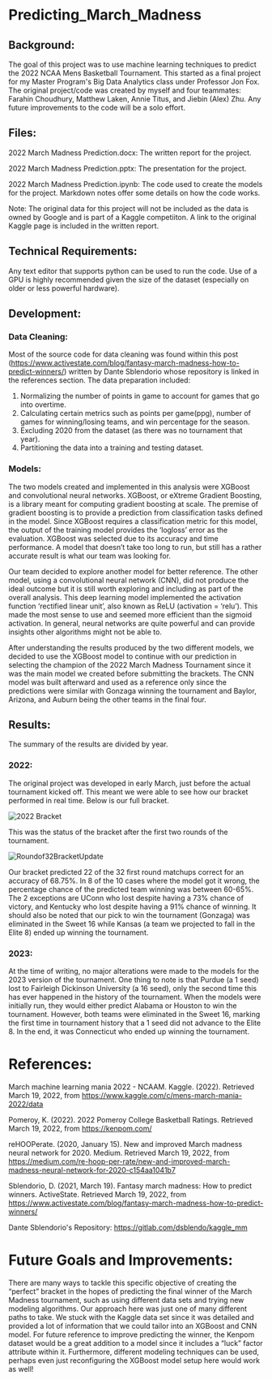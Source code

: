 # Predicting_March_Madness

## Background: 

The goal of this project was to use machine learning techniques to predict the 2022 NCAA Mens Basketball Tournament. This started as a final project for my Master Program's Big Data Analytics class under Professor Jon Fox. The original project/code was created by myself and four teammates: Farahin Choudhury, Matthew Laken, Annie Titus, and Jiebin (Alex) Zhu. Any future improvements to the code will be a solo effort. 

## Files:

2022 March Madness Prediction.docx: The written report for the project.

2022 March Madness Prediction.pptx: The presentation for the project.

2022 March Madness Prediction.ipynb: The code used to create the models for the project. Markdown notes offer some details on how the code works.

Note: The original data for this project will not be included as the data is owned by Google and is part of a Kaggle competiiton. A link to the original Kaggle page is included in the written report. 

## Technical Requirements:

Any text editor that supports python can be used to run the code. Use of a GPU is highly recommended given the size of the dataset (especially on older or less powerful hardware).

## Development:

### Data Cleaning:

Most of the source code for data cleaning was found within this post (https://www.activestate.com/blog/fantasy-march-madness-how-to-predict-winners/) written by Dante Sblendorio whose repository is linked in the references section. The data preparation included:

1.	Normalizing the number of points in game to account for games that go into overtime.
2.	Calculating certain metrics such as points per game(ppg), number of games for winning/losing teams, and win percentage for the season.
3.	Excluding 2020 from the dataset (as there was no tournament that year).
4.	Partitioning the data into a training and testing dataset. 

### Models:

The two models created and implemented in this analysis were XGBoost and convolutional neural networks. XGBoost, or eXtreme Gradient Boosting, is a library meant for computing gradient boosting at scale. The premise of gradient boosting is to provide a prediction from classification tasks defined in the model. Since XGBoost requires a classification metric for this model, the output of the training model provides the ‘logloss’ error as the evaluation. XGBoost was selected due to its accuracy and time performance. A model that doesn’t take too long to run, but still has a rather accurate result is what our team was looking for.

Our team decided to explore another model for better reference. The other model, using a convolutional neural network (CNN), did not produce the ideal outcome but it is still worth exploring and including as part of the overall analysis. This deep learning model implemented the activation function ‘rectified linear unit’, also known as ReLU (activation = ‘relu’). This made the most sense to use and seemed more efficient than the sigmoid activation. In general, neural networks are quite powerful and can provide insights other algorithms might not be able to.

After understanding the results produced by the two different models, we decided to use the XGBoost model to continue with our prediction in selecting the champion of the 2022 March Madness Tournament since it was the main model we created before submitting the brackets. The CNN model was built afterward and used as a reference only since the predictions were similar with Gonzaga winning the tournament and Baylor, Arizona, and Auburn being the other teams in the final four.

## Results:

The summary of the results are divided by year.

### 2022:

The original project was developed in early March, just before the actual tournament kicked off. This meant we were able to see how our bracket performed in real time. Below is our full bracket.

![2022 Bracket](https://user-images.githubusercontent.com/87530934/213572570-141bab54-6cd6-4eda-a1de-3a2914711608.png)

This was the status of the bracket after the first two rounds of the tournament. 

![Roundof32BracketUpdate](https://user-images.githubusercontent.com/87530934/214110814-b964af67-e896-4316-872a-da8a30752e0b.png)

Our bracket predicted 22 of the 32 first round matchups correct for an accuracy of 68.75%. In 8 of the 10 cases where the model got it wrong, the percentage chance of the predicted team winning was between 60-65%. The 2 exceptions are UConn who lost despite having a 73% chance of victory, and Kentucky who lost despite having a 91% chance of winning. It should also be noted that our pick to win the tournament (Gonzaga) was eliminated in the Sweet 16 while Kansas (a team we projected to fall in the Elite 8) ended up winning the tournament.

### 2023:

At the time of writing, no major alterations were made to the models for the 2023 version of the tournament. One thing to note is that Purdue (a 1 seed) lost to Fairleigh Dickinson University (a 16 seed), only the second time this has ever happened in the history of the tournament. When the models were initially run, they would either predict Alabama or Houston to win the tournament. However, both teams were eliminated in the Sweet 16, marking the first time in tournament history that a 1 seed did not advance to the Elite 8. In the end, it was Connecticut who ended up winning the tournament. 


# References:

March machine learning mania 2022 - NCAAM. Kaggle. (2022). Retrieved March 19, 2022, from https://www.kaggle.com/c/mens-march-mania-2022/data

Pomeroy, K. (2022). 2022 Pomeroy College Basketball Ratings. Retrieved March 19, 2022, from https://kenpom.com/

reHOOPerate. (2020, January 15). New and improved March madness neural network for 2020. Medium. Retrieved March 19, 2022, from https://medium.com/re-hoop-per-rate/new-and-improved-march-madness-neural-network-for-2020-c154aa1041b7

Sblendorio, D. (2021, March 19). Fantasy march madness: How to predict winners. ActiveState. Retrieved March 19, 2022, from https://www.activestate.com/blog/fantasy-march-madness-how-to-predict-winners/ 

Dante Sblendorio's Repository: https://gitlab.com/dsblendo/kaggle_mm

# Future Goals and Improvements:

There are many ways to tackle this specific objective of creating the “perfect” bracket in the hopes of predicting the final winner of the March Madness tournament, such as using different data sets and trying new modeling algorithms. Our approach here was just one of many different paths to take. We stuck with the Kaggle data set since it was detailed and provided a lot of information that we could tailor into an XGBoost and CNN model. For future reference to improve predicting the winner, the Kenpom dataset would be a great addition to a model since it includes a “luck” factor attribute within it. Furthermore, different modeling techniques can be used, perhaps even just reconfiguring the XGBoost model setup here would work as well! 




